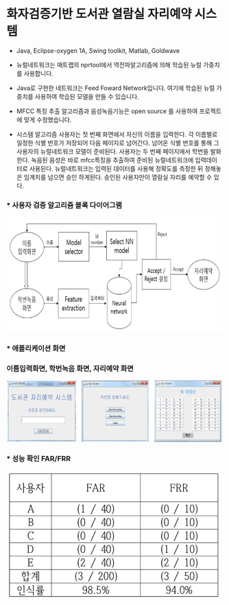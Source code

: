 # 화자검증기반 도서관 열람실 자리예약 시스템
* Java, Eclipse-oxygen 1A, Swing toolkit, Matlab, Goldwave

* 뉴럴네트워크는 매트랩의 nprtool에서 역전파알고리즘에 의해 학습된 뉴럴 가중치를 사용합니다.
* Java로 구현한 네트워크는 Feed Foward Network입니다. 여기에 학습된 뉴럴 가중치를 사용하여 학습된 모델을 만들 수 있습니다.

* MFCC 특징 추출 알고리즘과 음성녹음기능은 open source 를 사용하여 프로젝트에 맞게 수정했습니다.

* 시스템 알고리즘
 사용자는 첫 번째 화면에서 자신의 이름을 입력한다. 각 이름별로 일정한 식별 번호가 저장되어 다음 페이지로 넘어간다. 넘어온 식별 번호를 통해 그 사용자의 뉴럴네트워크 모델이 준비된다. 사용자는 두 번째 페이지에서 학번을 발화한다. 녹음된 음성은 바로 mfcc특징을 추출하여 준비된 뉴럴네트워크에 입력데이터로 사용된다. 뉴럴네트워크는 입력된 데이터를 사용해 정확도를 측정한 뒤 정해놓은 임계치를 넘으면 승인 하게된다. 승인된 사용자만이 열람실 자리를 예약할 수 있다.
 
 ### * 사용자 검증 알고리즘 블록 다이어그램
<img src="./img/Diagram.png" title="diagram" alt="Diagram"></img><br/>

### * 애플리케이션 화면
### 이름입력화면, 학번녹음 화면, 자리예약 화면
<img src="./img/app img.png" title="diagram" alt="Diagram"></img><br/>

### * 성능 확인 FAR/FRR
<img src="./img/FAR_FRR.png" weight="450px" height="300px" title="diagram" alt="Diagram"></img><br/>

